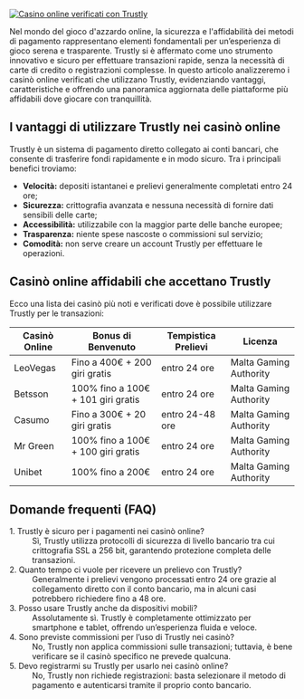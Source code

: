 [![Casino online verificati con Trustly](https://123-caf.pages.dev/gitsignup.png)](https://vrmoo.ru/Bt82HjjY)

<p>Nel mondo del gioco d'azzardo online, la sicurezza e l'affidabilità dei metodi di pagamento rappresentano elementi fondamentali per un’esperienza di gioco serena e trasparente. Trustly si è affermato come uno strumento innovativo e sicuro per effettuare transazioni rapide, senza la necessità di carte di credito o registrazioni complesse. In questo articolo analizzeremo i casinò online verificati che utilizzano Trustly, evidenziando vantaggi, caratteristiche e offrendo una panoramica aggiornata delle piattaforme più affidabili dove giocare con tranquillità.</p>  <h2>I vantaggi di utilizzare Trustly nei casinò online</h2> <p>Trustly è un sistema di pagamento diretto collegato ai conti bancari, che consente di trasferire fondi rapidamente e in modo sicuro. Tra i principali benefici troviamo:</p> <ul>   <li><strong>Velocità:</strong> depositi istantanei e prelievi generalmente completati entro 24 ore;</li>   <li><strong>Sicurezza:</strong> crittografia avanzata e nessuna necessità di fornire dati sensibili delle carte;</li>   <li><strong>Accessibilità:</strong> utilizzabile con la maggior parte delle banche europee;</li>   <li><strong>Trasparenza:</strong> niente spese nascoste o commissioni sul servizio;</li>   <li><strong>Comodità:</strong> non serve creare un account Trustly per effettuare le operazioni.</li> </ul>  <h2>Casinò online affidabili che accettano Trustly</h2> <p>Ecco una lista dei casinò più noti e verificati dove è possibile utilizzare Trustly per le transazioni:</p>  <table>   <thead>     <tr>       <th>Casinò Online</th>       <th>Bonus di Benvenuto</th>       <th>Tempistica Prelievi</th>       <th>Licenza</th>     </tr>   </thead>   <tbody>     <tr>       <td>LeoVegas</td>       <td>Fino a 400€ + 200 giri gratis</td>       <td>entro 24 ore</td>       <td>Malta Gaming Authority</td>     </tr>     <tr>       <td>Betsson</td>       <td>100% fino a 100€ + 101 giri gratis</td>       <td>entro 24 ore</td>       <td>Malta Gaming Authority</td>     </tr>     <tr>       <td>Casumo</td>       <td>Fino a 300€ + 20 giri gratis</td>       <td>entro 24-48 ore</td>       <td>Malta Gaming Authority</td>     </tr>     <tr>       <td>Mr Green</td>       <td>100% fino a 100€ + 100 giri gratis</td>       <td>entro 24 ore</td>       <td>Malta Gaming Authority</td>     </tr>     <tr>       <td>Unibet</td>       <td>100% fino a 200€</td>       <td>entro 24 ore</td>       <td>Malta Gaming Authority</td>     </tr>   </tbody> </table>  <h2>Domande frequenti (FAQ)</h2> <dl>   <dt>1. Trustly è sicuro per i pagamenti nei casinò online?</dt>   <dd>Sì, Trustly utilizza protocolli di sicurezza di livello bancario tra cui crittografia SSL a 256 bit, garantendo protezione completa delle transazioni.</dd>    <dt>2. Quanto tempo ci vuole per ricevere un prelievo con Trustly?</dt>   <dd>Generalmente i prelievi vengono processati entro 24 ore grazie al collegamento diretto con il conto bancario, ma in alcuni casi potrebbero richiedere fino a 48 ore.</dd>    <dt>3. Posso usare Trustly anche da dispositivi mobili?</dt>   <dd>Assolutamente sì. Trustly è completamente ottimizzato per smartphone e tablet, offrendo un’esperienza fluida e veloce.</dd>    <dt>4. Sono previste commissioni per l’uso di Trustly nei casinò?</dt>   <dd>No, Trustly non applica commissioni sulle transazioni; tuttavia, è bene verificare se il casinò specifico ne prevede qualcuna.</dd>    <dt>5. Devo registrarmi su Trustly per usarlo nei casinò online?</dt>   <dd>No, Trustly non richiede registrazioni: basta selezionare il metodo di pagamento e autenticarsi tramite il proprio conto bancario.</dd> </dl>
